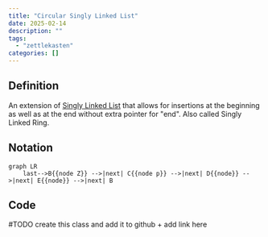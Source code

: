 ```yaml
---
title: "Circular Singly Linked List"
date: 2025-02-14
description: ""
tags: 
  - "zettlekasten"
categories: []
---
```


## Definition
An extension of [Singly Linked List](Singly%20Linked%20List.md) that allows for insertions at the beginning as well as at the end without extra pointer for "end". Also called Singly Linked Ring.

## Notation
```mermaid
graph LR
    last-->B{{node Z}} -->|next| C{{node p}} -->|next| D{{node}} -->|next| E{{node}} -->|next| B
```

## Code
#TODO  create this class and add it to github + add link here